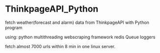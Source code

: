 # ThinkpageAPI_Python
fetch weather(forecast and alarm) data from ThinkpageAPI with Python program

using:
python
multithreading
webscraping framework
redis
Queue
loggers

fetch almost 7000 urls within 8 min in one linux server.
